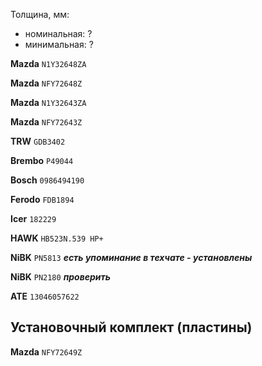 Толщина, мм:

- номинальная: ?
- минимальная: ?

__Mazda__ `N1Y32648ZA`

__Mazda__ `NFY72648Z`

__Mazda__ `N1Y32643ZA`

__Mazda__ `NFY72643Z`

__TRW__ `GDB3402`

__Brembo__ `P49044`

__Bosch__ `0986494190`

__Ferodo__ `FDB1894`

__Icer__ `182229`

__HAWK__ `HB523N.539 HP+`

__NiBK__ `PN5813` ***есть упоминание в техчате - установлены***

__NiBK__ `PN2180` ***проверить***

__ATE__ `13046057622`

## Установочный комплект (пластины)

__Mazda__ `NFY72649Z`